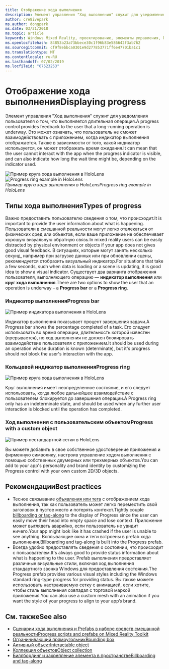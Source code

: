 ```yaml
---
title: Отображение хода выполнения
description: Элемент управления "Ход выполнения" служит для уведомления пользователя о том, что выполняется длительная операция.
author: cre8ivepark
ms.author: dongpark
ms.date: 03/21/2018
ms.topic: article
keywords: Windows Mixed Reality, проектирование, элементы управления, Пользовательский интерфейс, UX
ms.openlocfilehash: 84853a23a73bbece30c1f96b83e586642f3ab762
ms.sourcegitcommit: cf9f8ebbca0301e9d277853771ff6e47701ba1c1
ms.translationtype: MT
ms.contentlocale: ru-RU
ms.lasthandoff: 07/02/2019
ms.locfileid: "67523253"
---
```

# <a name="displaying-progress"></a><span data-ttu-id="fa81e-104">Отображение хода выполнения</span><span class="sxs-lookup"><span data-stu-id="fa81e-104">Displaying progress</span></span>

<span data-ttu-id="fa81e-105">Элемент управления "Ход выполнения" служит для уведомления пользователя о том, что выполняется длительная операция.</span><span class="sxs-lookup"><span data-stu-id="fa81e-105">A progress control provides feedback to the user that a long-running operation is underway.</span></span> <span data-ttu-id="fa81e-106">Это может означать, что пользователь не сможет взаимодействовать с приложением, когда индикатор выполнения отображается. Также в зависимости от того, какой индикатор используется, он может отображать время ожидания.</span><span class="sxs-lookup"><span data-stu-id="fa81e-106">It can mean that the user cannot interact with the app when the progress indicator is visible, and can also indicate how long the wait time might be, depending on the indicator used.</span></span>

<span data-ttu-id="fa81e-107">![Пример круга хода выполнения в HoloLens](images/HoloLens2_Loader.gif)</span><span class="sxs-lookup"><span data-stu-id="fa81e-107">![Progress ring example in HoloLens](images/HoloLens2_Loader.gif)</span></span><br>
<span data-ttu-id="fa81e-108">*Пример круга хода выполнения в HoloLens*</span><span class="sxs-lookup"><span data-stu-id="fa81e-108">*Progress ring example in HoloLens*</span></span>

## <a name="types-of-progress"></a><span data-ttu-id="fa81e-109">Типы хода выполнения</span><span class="sxs-lookup"><span data-stu-id="fa81e-109">Types of progress</span></span>

<span data-ttu-id="fa81e-110">Важно предоставить пользователю сведения о том, что происходит.</span><span class="sxs-lookup"><span data-stu-id="fa81e-110">It is important to provide the user information about what is happening.</span></span> <span data-ttu-id="fa81e-111">Пользователи в смешанной реальности могут легко отвлекаться от физических сред или объектов, если ваше приложение не обеспечивает хорошую визуальную обратную связь.</span><span class="sxs-lookup"><span data-stu-id="fa81e-111">In mixed reality users can be easily distracted by physical environment or objects if your app does not gives good visual feedback.</span></span> <span data-ttu-id="fa81e-112">В ситуациях, которые могут занять несколько секунд, например при загрузке данных или при обновлении сцены, рекомендуется отобразить визуальный индикатор.</span><span class="sxs-lookup"><span data-stu-id="fa81e-112">For situations that take a few seconds, such when data is loading or a scene is updating, it is good idea to show a visual indicator.</span></span> <span data-ttu-id="fa81e-113">Существует два варианта отображения пользователя, выполняющего операцию — **индикатор выполнения** или **круг хода выполнения**.</span><span class="sxs-lookup"><span data-stu-id="fa81e-113">There are two options to show the user that an operation is underway – a **Progress bar** or a **Progress ring**.</span></span>

### <a name="progress-bar"></a><span data-ttu-id="fa81e-114">Индикатор выполнения</span><span class="sxs-lookup"><span data-stu-id="fa81e-114">Progress bar</span></span>

![Пример индикатора выполнения в HoloLens](images/640px-progressbar.jpg)

<span data-ttu-id="fa81e-116">Индикатор выполнения показывает процент завершения задачи.</span><span class="sxs-lookup"><span data-stu-id="fa81e-116">A Progress bar shows the percentage completed of a task.</span></span> <span data-ttu-id="fa81e-117">Его следует использовать во время операции, длительность которой известен (прерывается), но ход выполнения не должен блокировать взаимодействие пользователя с приложением.</span><span class="sxs-lookup"><span data-stu-id="fa81e-117">It should be used during an operation whose duration is known (determinate), but it's progress should not block the user's interaction with the app.</span></span>

### <a name="progress-ring"></a><span data-ttu-id="fa81e-118">Кольцевой индикатор выполнения</span><span class="sxs-lookup"><span data-stu-id="fa81e-118">Progress ring</span></span>

![Пример круга хода выполнения в HoloLens](images/640px-progressring.jpg)

<span data-ttu-id="fa81e-120">Круг выполнения имеет неопределенное состояние, и его следует использовать, когда любое дальнейшее взаимодействие с пользователем блокируется до завершения операции.</span><span class="sxs-lookup"><span data-stu-id="fa81e-120">A Progress ring only has an indeterminate state, and should be used when any further user interaction is blocked until the operation has completed.</span></span>

### <a name="progress-with-a-custom-object"></a><span data-ttu-id="fa81e-121">Ход выполнения с пользовательским объектом</span><span class="sxs-lookup"><span data-stu-id="fa81e-121">Progress with a custom object</span></span>

![Пример нестандартной сетки в HoloLens](images/640px-progresscustom.jpg)

<span data-ttu-id="fa81e-123">Вы можете добавить в свое собственное удостоверение приложения и фирменную символику, настроив управление ходом выполнения с помощью собственных двумерных или трехмерных объектов.</span><span class="sxs-lookup"><span data-stu-id="fa81e-123">You can add to your app's personality and brand identity by customizing the Progress control with your own custom 2D/3D objects.</span></span>

## <a name="best-practices"></a><span data-ttu-id="fa81e-124">Рекомендации</span><span class="sxs-lookup"><span data-stu-id="fa81e-124">Best practices</span></span>
* <span data-ttu-id="fa81e-125">Тесное связывание [объявления или тега](billboarding-and-tag-along.md) с отображением хода выполнения, так как пользователь может легко переместить свой заголовок в пустое место и потерять контекст.</span><span class="sxs-lookup"><span data-stu-id="fa81e-125">Tightly couple [billboarding or tag-along](billboarding-and-tag-along.md) to the display of Progress since the user can easily move their head into empty space and lose context.</span></span> <span data-ttu-id="fa81e-126">Приложение может выглядеть аварийно, если пользователь не увидит ничего.</span><span class="sxs-lookup"><span data-stu-id="fa81e-126">Your app might look like it has crashed if the user is unable to see anything.</span></span> <span data-ttu-id="fa81e-127">Всплывающие окна и теги встроены в prefab хода выполнения.</span><span class="sxs-lookup"><span data-stu-id="fa81e-127">Billboarding and tag-along is built into the Progress prefab.</span></span>
* <span data-ttu-id="fa81e-128">Всегда удобно предоставлять сведения о состоянии, что происходит с пользователем.</span><span class="sxs-lookup"><span data-stu-id="fa81e-128">It's always good to provide status information about what is happening to the user.</span></span> <span data-ttu-id="fa81e-129">Prefab выполнения предоставляет различные визуальные стили, включая ход выполнения стандартного звонка Windows для предоставления состояния.</span><span class="sxs-lookup"><span data-stu-id="fa81e-129">The Progress prefab provides various visual styles including the Windows standard ring-type progress for providing status.</span></span> <span data-ttu-id="fa81e-130">Вы также можете использовать настраиваемую сетку с анимацией, если хотите, чтобы стиль выполнения совпадал с торговой маркой приложения.</span><span class="sxs-lookup"><span data-stu-id="fa81e-130">You can also use a custom mesh with an animation if you want the style of your progress to align to your app’s brand.</span></span>

## <a name="see-also"></a><span data-ttu-id="fa81e-131">См. также</span><span class="sxs-lookup"><span data-stu-id="fa81e-131">See also</span></span>
* [<span data-ttu-id="fa81e-132">Сценарии хода выполнения и Prefabs в наборе средств смешанной реальности</span><span class="sxs-lookup"><span data-stu-id="fa81e-132">Progress scripts and prefabs on Mixed Reality Toolkit</span></span>](https://github.com/microsoft/MixedRealityToolkit-Unity/tree/mrtk_development/Assets/MixedRealityToolkit.SDK/Features/UX/Prefabs/Loader)
* [<span data-ttu-id="fa81e-133">Ограничивающий прямоугольник</span><span class="sxs-lookup"><span data-stu-id="fa81e-133">Bounding box</span></span>](app-bar-and-bounding-box.md)
* [<span data-ttu-id="fa81e-134">Активный объект</span><span class="sxs-lookup"><span data-stu-id="fa81e-134">Interactable object</span></span>](interactable-object.md)
* [<span data-ttu-id="fa81e-135">Коллекция объектов</span><span class="sxs-lookup"><span data-stu-id="fa81e-135">Object collection</span></span>](object-collection.md)
* [<span data-ttu-id="fa81e-136">Биллбординг и закрепление элемента в пространстве</span><span class="sxs-lookup"><span data-stu-id="fa81e-136">Billboarding and tag-along</span></span>](billboarding-and-tag-along.md)
